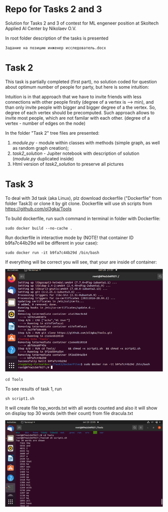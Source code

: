 # Repo for Tasks 2 and 3
Solution for Tasks 2 and 3 of contest for ML engeneer position at Skoltech Applied AI Center by Nikolaev O.V.

In root folder description of the tasks is presented 

```
Задание на позицию инженер исследователь.docx
```
# Task 2
This task is partially completed (first part), no solution coded for question about optimum number of people for party, but here is some intuition:

Intuition is in that approach that we have to invite friends with less connections with other people firstly (degree of a vertex is --> min), and than only invite people with bigger and bigger degree of a the vertex. So, degree of each vertex should be precomputed. Such approach allows to invite most people, which are not familar with each other.
(degree of a vertex - number of edges on the node)

In the folder "Task 2" tree files are presented:
1) *module.py* - module within classes with methods (simple graph, as well as random graph creation);
2) *task2_solution* - Jupiter notebook with description of solution (*module.py* duplicated inside)
3) Html version of *task2_solution* to preserve all pictures


# Task 3
To deal with 3d task (aka Linux), plz download dockerfile ("Dockerfile" from folder Task3) or clone it by git clone. Dockerfile will use sh scripts from https://github.com/ol3gka/Tools

To build dockerfile, run such command in terminal in folder with Dockerfile:
```
sudo docker build --no-cache .
```
Run dockerfile in interactive mode by (NOTE! that container ID b9fa7c44b29d will be different in your case):
```
sudo docker run -it b9fa7c44b29d /bin/bash
```
If everything will be correct you will see, that your are inside of container:

<!-- #region -->
<p align="center">
<img  src="images/s1.png">
</p>

```
cd Tools
```

To see results of task 1, run
```
sh script1.sh
```
It will create file top_words.txt with all words counted and also it will show on display top 30 words (with their count) from file dracula.txt

<!-- #region -->
<p align="center">
<img  src="images/s2.png">
</p>

